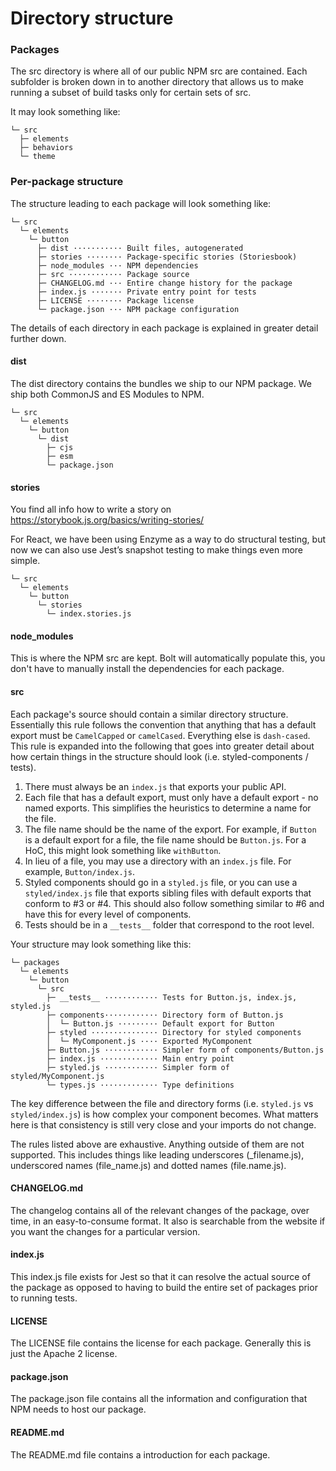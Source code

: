 # Directory structure

### Packages

The src directory is where all of our public NPM src are contained. Each subfolder is broken down in to another directory that allows us to make running a subset of build tasks only for certain sets of src.

It may look something like:
```
└─ src
  ├─ elements
  ├─ behaviors
  └─ theme
```

### Per-package structure

The structure leading to each package will look something like:
```
└─ src
  └─ elements
    └─ button
      ├─ dist ··········· Built files, autogenerated
      ├─ stories ········ Package-specific stories (Storiesbook)
      ├─ node_modules ··· NPM dependencies
      ├─ src ············ Package source
      ├─ CHANGELOG.md ··· Entire change history for the package
      ├─ index.js ······· Private entry point for tests
      ├─ LICENSE ········ Package license
      └─ package.json ··· NPM package configuration
```

The details of each directory in each package is explained in greater detail further down.

#### dist
The dist directory contains the bundles we ship to our NPM package. We ship both CommonJS and ES Modules to NPM.
```
└─ src
  └─ elements
    └─ button
      └─ dist
        ├─ cjs
        ├─ esm
        └─ package.json
```

#### stories
You find all info how to write a story on https://storybook.js.org/basics/writing-stories/

For React, we have been using Enzyme as a way to do structural testing, but now we can also use Jest’s snapshot testing to make things even more simple.

```
└─ src
  └─ elements
    └─ button
      └─ stories
        └─ index.stories.js
```
        
#### node_modules
This is where the NPM src are kept. Bolt will automatically populate this, you don't have to manually install the dependencies for each package.

#### src
Each package's source should contain a similar directory structure.
Essentially this rule follows the convention that anything that has a default export must be ```CamelCapped``` or ```camelCased```. Everything else is ```dash-cased```. This rule is expanded into the following that goes into greater detail about how certain things in the structure should look (i.e. styled-components / tests).

1. There must always be an ```index.js``` that exports your public API.
2. Each file that has a default export, must only have a default export - no named exports. This simplifies the heuristics to determine a name for the file.
3. The file name should be the name of the export. For example, if ```Button``` is a default export for a file, the file name should be ```Button.js```.
For a HoC, this might look something like ```withButton```.
4. In lieu of a file, you may use a directory with an ```index.js``` file. For example, ```Button/index.js```.
5. Styled components should go in a ```styled.js``` file, or you can use a ```styled/index.js``` file that exports sibling files with default exports that conform to #3 or #4. This should also follow something similar to #6 and have this for every level of components.
6. Tests should be in a ```__tests__``` folder that correspond to the root level.

Your structure may look something like this:

```
└─ packages
  └─ elements
    └─ button
      └─ src
        ├─ __tests__ ············ Tests for Button.js, index.js, styled.js
        ├─ components············ Directory form of Button.js
        │  └─ Button.js ········· Default export for Button
        ├─ styled ··············· Directory for styled components
        │  └─ MyComponent.js ···· Exported MyComponent
        ├─ Button.js ············ Simpler form of components/Button.js
        ├─ index.js ············· Main entry point
        ├─ styled.js ············ Simpler form of styled/MyComponent.js
        └─ types.js ············· Type definitions
```
The key difference between the file and directory forms (i.e. ```styled.js``` vs ```styled/index.js```) is how complex your component becomes. What matters here is that consistency is still very close and your imports do not change.

The rules listed above are exhaustive. Anything outside of them are not supported. This includes things like leading underscores (_filename.js), underscored names (file_name.js) and dotted names (file.name.js).

#### CHANGELOG.md
The changelog contains all of the relevant changes of the package, over time, in an easy-to-consume format. It also is searchable from the website if you want the changes for a particular version.

#### index.js
This index.js file exists for Jest so that it can resolve the actual source of the package as opposed to having to build the entire set of packages prior to running tests.

#### LICENSE
The LICENSE file contains the license for each package. Generally this is just the Apache 2 license.

#### package.json
The package.json file contains all the information and configuration that NPM needs to host our package.

#### README.md
The README.md file contains a introduction for each package.
